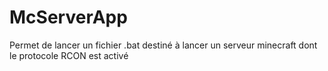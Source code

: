 # McServerApp
Permet de lancer un fichier .bat destiné à lancer un serveur minecraft dont le protocole RCON est activé
